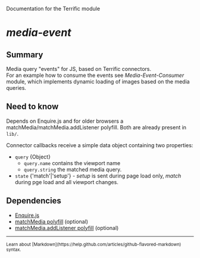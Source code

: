 Documentation for the Terrific module

# *media-event*


## Summary

Media query "events" for JS, based on Terrific connectors.  
For an example how to consume the events see _Media-Event-Consumer_ module, which implements dynamic loading of images based on the media queries.

## Need to know

Depends on Enquire.js and for older browsers a matchMedia/matchMedia.addListener polyfill. Both are already present in `lib/`.

Connector callbacks receive a simple data object containing two properties:
- `query` {Object}
    - `query.name` contains the viewport name
    - `query.string` the matched media query.
- `state` {'match'|'setup'} -  _setup_ is sent during page load only, _match_ during pge load and all viewport changes.

## Dependencies

- [Enquire.js](http://wicky.nillia.ms/enquire.js/)
- [matchMedia polyfill](https://github.com/paulirish/matchMedia.js) (optional)
- [matchMedia.addListener polyfill](https://github.com/paulirish/matchMedia.js) (optional)

---

<small>
	Learn about [Markdown](https://help.github.com/articles/github-flavored-markdown) syntax.
<small>
